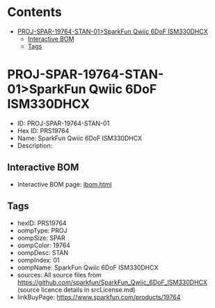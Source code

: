 



Contents
========

* [PROJ-SPAR-19764-STAN-01>SparkFun Qwiic 6DoF ISM330DHCX](#proj-spar-19764-stan-01sparkfun-qwiic-6dof-ism330dhcx)
	* [Interactive BOM](#interactive-bom)
	* [Tags](#tags)

# PROJ-SPAR-19764-STAN-01>SparkFun Qwiic 6DoF ISM330DHCX

- ID: PROJ-SPAR-19764-STAN-01
- Hex ID: PRS19764
- Name: SparkFun Qwiic 6DoF ISM330DHCX
- Description: 

## Interactive BOM

- Interactive BOM page: [ibom.html](kicad/bom/ibom.html)

## Tags

- hexID: PRS19764
- oompType: PROJ
- oompSize: SPAR
- oompColor: 19764
- oompDesc: STAN
- oompIndex: 01
- oompName: SparkFun Qwiic 6DoF ISM330DHCX
- sources: All source files from https://github.com/sparkfun/SparkFun_Qwiic_6DoF_ISM330DHCX (source licence details in srcLicense.md)
- linkBuyPage: https://www.sparkfun.com/products/19764
